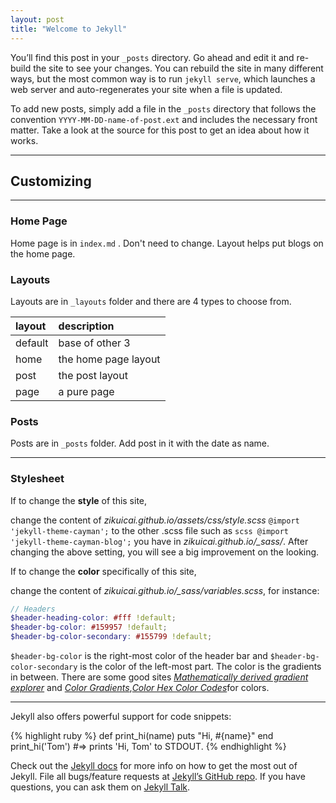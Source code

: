 ```yaml
---
layout: post
title: "Welcome to Jekyll"
---
```

You’ll find this post in your `_posts` directory. Go ahead and edit it and re-build the site to see your changes. You can rebuild the site in many different ways, but the most common way is to run `jekyll serve`, which launches a web server and auto-regenerates your site when a file is updated.

To add new posts, simply add a file in the `_posts` directory that follows the convention `YYYY-MM-DD-name-of-post.ext` and includes the necessary front matter. Take a look at the source for this post to get an idea about how it works.

---
## Customizing
---

### Home Page
Home page is in `index.md` . Don't need to change. Layout helps put blogs on the home page.

### Layouts
Layouts are in `_layouts` folder and there are 4 types to choose from.

|layout|description|
|:---|:---|
|default|base of other 3|
|home|the home page layout|
|post|the post layout|
|page|a pure page|

### Posts
Posts are in `_posts` folder. Add post in it with the date as name.

---
### Stylesheet

If to change the **style** of this site,

change the content of *zikuicai.github.io/assets/css/style.scss* `@import 'jekyll-theme-cayman';` to the other .scss file such as `scss @import 'jekyll-theme-cayman-blog';` you have in *zikuicai.github.io/_sass/*. After changing the above setting, you will see a big improvement on the looking.

If to change the **color** specifically of this site,

change the content of *zikuicai.github.io/_sass/variables.scss*, for instance:

```scss
// Headers
$header-heading-color: #fff !default;
$header-bg-color: #159957 !default;
$header-bg-color-secondary: #155799 !default;
```
`$header-bg-color` is the right-most color of the header bar and `$header-bg-color-secondary` is the color of the left-most part. The color is the gradients in between. There are some good sites [*Mathematically derived gradient explorer*](http://jxnblk.com/shade/?base=%233DC8FF&hueShift=150&saturate=0.68&lighten=-0.23) and [*Color Gradients*](https://uigradients.com/#Summer),[*Color Hex Color Codes*](http://www.color-hex.com/)for colors.

---
Jekyll also offers powerful support for code snippets:

{% highlight ruby %}
def print_hi(name)
  puts "Hi, #{name}"
end
print_hi('Tom')
#=> prints 'Hi, Tom' to STDOUT.
{% endhighlight %}

Check out the [Jekyll docs][jekyll-docs] for more info on how to get the most out of Jekyll. File all bugs/feature requests at [Jekyll’s GitHub repo][jekyll-gh]. If you have questions, you can ask them on [Jekyll Talk][jekyll-talk].

[jekyll-docs]: http://jekyllrb.com/docs/home
[jekyll-gh]:   https://github.com/jekyll/jekyll
[jekyll-talk]: https://talk.jekyllrb.com/
